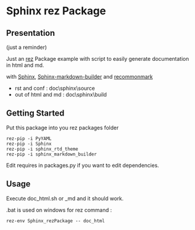 # Sphinx rez Package


## Presentation

(just a reminder)

Just an [rez](https://github.com/nerdvegas/rez) Package example with script to easily generate documentation in html and md.

with [Sphinx](https://github.com/sphinx-doc/sphinx), [Sphinx-markdown-builder](https://github.com/clayrisser/sphinx-markdown-builder) and [recommonmark](https://github.com/readthedocs/recommonmark)
- rst and conf : doc\sphinx\source 
- out of html and md : doc\sphinx\build


## Getting Started

Put this package into you rez packages folder

```
rez-pip -i PyYAML
rez-pip -i Sphinx
rez-pip -i sphinx_rtd_theme
rez-pip -i sphinx_markdown_builder
```

Edit requires in packages.py if you want to edit dependencies.

## Usage

Execute doc_html.sh or _md and it should work.

.bat is used on windows for rez command :

``` rez-env Sphinx_rezPackage -- doc_html ```

